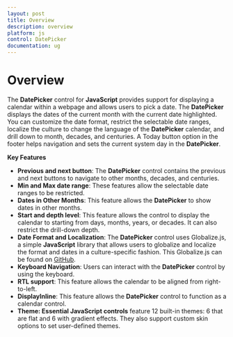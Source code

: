 ```yaml
---
layout: post
title: Overview
description: overview
platform: js
control: DatePicker
documentation: ug
---
```


# Overview

The **DatePicker** control for **JavaScript** provides support for displaying a calendar within a webpage and allows users to pick a date. The **DatePicker** displays the dates of the current month with the current date highlighted. You can customize the date format, restrict the selectable date ranges, localize the culture to change the language of the **DatePicker** calendar, and drill down to month, decades, and centuries. A Today button option in the footer helps navigation and sets the current system day in the **DatePicker**.

**Key Features**

* **Previous and next button**: The **DatePicker** control contains the previous and next buttons to navigate to other months, decades, and centuries.
* **Min and Max date range**: These features allow the selectable date ranges to be restricted.
* **Dates in Other Months**: This feature allows the **DatePicker** to show dates in other months.
* **Start and depth level**: This feature allows the control to display the calendar to starting from days, months, years, or decades. It can also restrict the drill-down depth. 
* **Date Format and Localization**: The **DatePicker** control uses Globalize.js, a simple **JavaScript** library that allows users to globalize and localize the format and dates in a culture-specific fashion. This Globalize.js can be found on [GitHub](https://github.com/jquery/globalize). 
* **Keyboard Navigation**: Users can interact with the **DatePicker** control by using the keyboard. 
* **RTL support**: This feature allows the calendar to be aligned from right-to-left. 
* **DisplayInline**: This feature allows the **DatePicker** control to function as a calendar control.
* **Theme: Essential JavaScript controls** feature 12 built-in themes: 6 that are flat and 6 with gradient effects. They also support custom skin options to set user-defined themes.